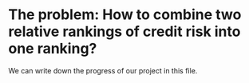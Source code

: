 # The problem: How to combine two relative rankings of credit risk into one ranking?

We can write down the progress of our project in this file.

